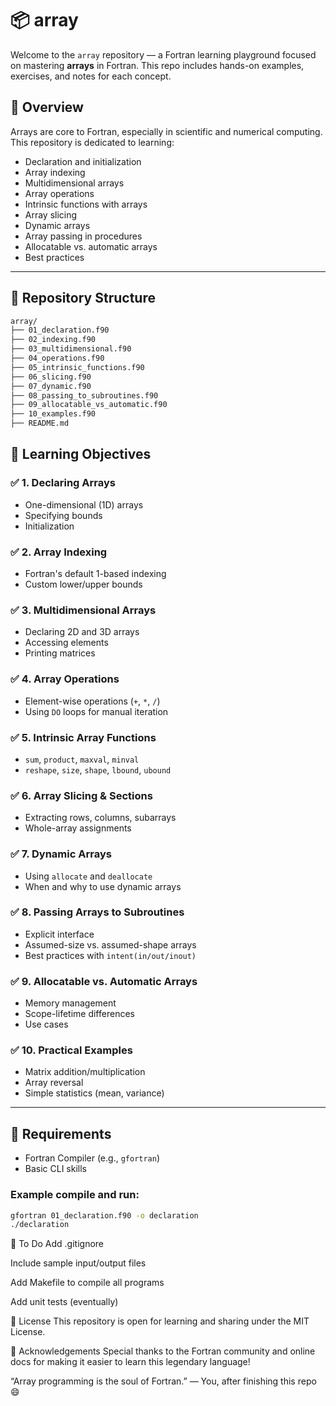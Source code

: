 # 📦 array

Welcome to the `array` repository — a Fortran learning playground focused on mastering **arrays** in Fortran. This repo includes hands-on examples, exercises, and notes for each concept.

## 📘 Overview

Arrays are core to Fortran, especially in scientific and numerical computing. This repository is dedicated to learning:

- Declaration and initialization
- Array indexing
- Multidimensional arrays
- Array operations
- Intrinsic functions with arrays
- Array slicing
- Dynamic arrays
- Array passing in procedures
- Allocatable vs. automatic arrays
- Best practices

---

## 📂 Repository Structure

``` bash
array/
├── 01_declaration.f90
├── 02_indexing.f90
├── 03_multidimensional.f90
├── 04_operations.f90
├── 05_intrinsic_functions.f90
├── 06_slicing.f90
├── 07_dynamic.f90
├── 08_passing_to_subroutines.f90
├── 09_allocatable_vs_automatic.f90
├── 10_examples.f90
├── README.md

```



## 🧠 Learning Objectives

### ✅ 1. Declaring Arrays
- One-dimensional (1D) arrays
- Specifying bounds
- Initialization

### ✅ 2. Array Indexing
- Fortran's default 1-based indexing
- Custom lower/upper bounds

### ✅ 3. Multidimensional Arrays
- Declaring 2D and 3D arrays
- Accessing elements
- Printing matrices

### ✅ 4. Array Operations
- Element-wise operations (`+`, `*`, `/`)
- Using `DO` loops for manual iteration

### ✅ 5. Intrinsic Array Functions
- `sum`, `product`, `maxval`, `minval`
- `reshape`, `size`, `shape`, `lbound`, `ubound`

### ✅ 6. Array Slicing & Sections
- Extracting rows, columns, subarrays
- Whole-array assignments

### ✅ 7. Dynamic Arrays
- Using `allocate` and `deallocate`
- When and why to use dynamic arrays

### ✅ 8. Passing Arrays to Subroutines
- Explicit interface
- Assumed-size vs. assumed-shape arrays
- Best practices with `intent(in/out/inout)`

### ✅ 9. Allocatable vs. Automatic Arrays
- Memory management
- Scope-lifetime differences
- Use cases

### ✅ 10. Practical Examples
- Matrix addition/multiplication
- Array reversal
- Simple statistics (mean, variance)

---

## 🔧 Requirements

- Fortran Compiler (e.g., `gfortran`)
- Basic CLI skills

### Example compile and run:
```bash
gfortran 01_declaration.f90 -o declaration
./declaration
```

🧩 To Do
 Add .gitignore

 Include sample input/output files

 Add Makefile to compile all programs

 Add unit tests (eventually)

📜 License
This repository is open for learning and sharing under the MIT License.

🙌 Acknowledgements
Special thanks to the Fortran community and online docs for making it easier to learn this legendary language!

“Array programming is the soul of Fortran.” — You, after finishing this repo 😄
